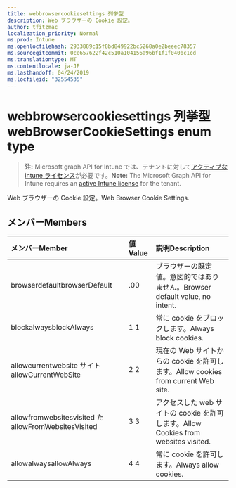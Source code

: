 ```yaml
---
title: webbrowsercookiesettings 列挙型
description: Web ブラウザーの Cookie 設定。
author: tfitzmac
localization_priority: Normal
ms.prod: Intune
ms.openlocfilehash: 2933889c15f8bd849922bc5268a0e2beeec78357
ms.sourcegitcommit: 0ce657622f42c510a104156a96bf1f1f040bc1cd
ms.translationtype: MT
ms.contentlocale: ja-JP
ms.lasthandoff: 04/24/2019
ms.locfileid: "32554535"
---
```

# <a name="webbrowsercookiesettings-enum-type"></a><span data-ttu-id="b8e78-103">webbrowsercookiesettings 列挙型</span><span class="sxs-lookup"><span data-stu-id="b8e78-103">webBrowserCookieSettings enum type</span></span>

> <span data-ttu-id="b8e78-104">**注:** Microsoft graph API for Intune では、テナントに対して[アクティブな intune ライセンス](https://go.microsoft.com/fwlink/?linkid=839381)が必要です。</span><span class="sxs-lookup"><span data-stu-id="b8e78-104">**Note:** The Microsoft Graph API for Intune requires an [active Intune license](https://go.microsoft.com/fwlink/?linkid=839381) for the tenant.</span></span>

<span data-ttu-id="b8e78-105">Web ブラウザーの Cookie 設定。</span><span class="sxs-lookup"><span data-stu-id="b8e78-105">Web Browser Cookie Settings.</span></span>

## <a name="members"></a><span data-ttu-id="b8e78-106">メンバー</span><span class="sxs-lookup"><span data-stu-id="b8e78-106">Members</span></span>
|<span data-ttu-id="b8e78-107">メンバー</span><span class="sxs-lookup"><span data-stu-id="b8e78-107">Member</span></span>|<span data-ttu-id="b8e78-108">値</span><span class="sxs-lookup"><span data-stu-id="b8e78-108">Value</span></span>|<span data-ttu-id="b8e78-109">説明</span><span class="sxs-lookup"><span data-stu-id="b8e78-109">Description</span></span>|
|:---|:---|:---|
|<span data-ttu-id="b8e78-110">browserdefault</span><span class="sxs-lookup"><span data-stu-id="b8e78-110">browserDefault</span></span>|<span data-ttu-id="b8e78-111">.0</span><span class="sxs-lookup"><span data-stu-id="b8e78-111">0</span></span>|<span data-ttu-id="b8e78-112">ブラウザーの既定値。意図的ではありません。</span><span class="sxs-lookup"><span data-stu-id="b8e78-112">Browser default value, no intent.</span></span>|
|<span data-ttu-id="b8e78-113">blockalways</span><span class="sxs-lookup"><span data-stu-id="b8e78-113">blockAlways</span></span>|<span data-ttu-id="b8e78-114">1 </span><span class="sxs-lookup"><span data-stu-id="b8e78-114">1</span></span>|<span data-ttu-id="b8e78-115">常に cookie をブロックします。</span><span class="sxs-lookup"><span data-stu-id="b8e78-115">Always block cookies.</span></span>|
|<span data-ttu-id="b8e78-116">allowcurrentwebsite サイト</span><span class="sxs-lookup"><span data-stu-id="b8e78-116">allowCurrentWebSite</span></span>|<span data-ttu-id="b8e78-117">2 </span><span class="sxs-lookup"><span data-stu-id="b8e78-117">2</span></span>|<span data-ttu-id="b8e78-118">現在の Web サイトからの cookie を許可します。</span><span class="sxs-lookup"><span data-stu-id="b8e78-118">Allow cookies from current Web site.</span></span>|
|<span data-ttu-id="b8e78-119">allowfromwebsitesvisited た</span><span class="sxs-lookup"><span data-stu-id="b8e78-119">allowFromWebsitesVisited</span></span>|<span data-ttu-id="b8e78-120">3 </span><span class="sxs-lookup"><span data-stu-id="b8e78-120">3</span></span>|<span data-ttu-id="b8e78-121">アクセスした web サイトの cookie を許可します。</span><span class="sxs-lookup"><span data-stu-id="b8e78-121">Allow Cookies from websites visited.</span></span>|
|<span data-ttu-id="b8e78-122">allowalways</span><span class="sxs-lookup"><span data-stu-id="b8e78-122">allowAlways</span></span>|<span data-ttu-id="b8e78-123">4 </span><span class="sxs-lookup"><span data-stu-id="b8e78-123">4</span></span>|<span data-ttu-id="b8e78-124">常に cookie を許可します。</span><span class="sxs-lookup"><span data-stu-id="b8e78-124">Always allow cookies.</span></span>|



